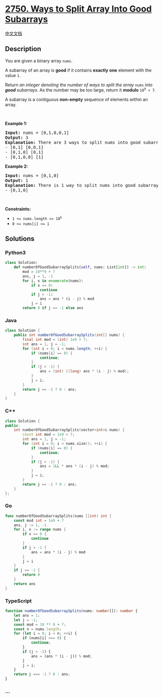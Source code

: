 # [2750. Ways to Split Array Into Good Subarrays](https://leetcode.com/problems/ways-to-split-array-into-good-subarrays)

[中文文档](/solution/2700-2799/2750.Ways%20to%20Split%20Array%20Into%20Good%20Subarrays/README.md)

## Description

<p>You are given a binary array <code>nums</code>.</p>

<p>A subarray of an array is <strong>good</strong> if it contains <strong>exactly</strong> <strong>one</strong> element with the value <code>1</code>.</p>

<p>Return <em>an integer denoting the number of ways to split the array </em><code>nums</code><em> into <strong>good</strong> subarrays</em>. As the number may be too large, return it <strong>modulo</strong> <code>10<sup>9</sup> + 7</code>.</p>

<p>A subarray is a contiguous <strong>non-empty</strong> sequence of elements within an array.</p>

<p>&nbsp;</p>
<p><strong class="example">Example 1:</strong></p>

<pre>
<strong>Input:</strong> nums = [0,1,0,0,1]
<strong>Output:</strong> 3
<strong>Explanation:</strong> There are 3 ways to split nums into good subarrays:
- [0,1] [0,0,1]
- [0,1,0] [0,1]
- [0,1,0,0] [1]
</pre>

<p><strong class="example">Example 2:</strong></p>

<pre>
<strong>Input:</strong> nums = [0,1,0]
<strong>Output:</strong> 1
<strong>Explanation:</strong> There is 1 way to split nums into good subarrays:
- [0,1,0]
</pre>

<p>&nbsp;</p>
<p><strong>Constraints:</strong></p>

<ul>
	<li><code>1 &lt;= nums.length &lt;= 10<sup>5</sup></code></li>
	<li><code>0 &lt;= nums[i] &lt;= 1</code></li>
</ul>

## Solutions

<!-- tabs:start -->

### **Python3**

```python
class Solution:
    def numberOfGoodSubarraySplits(self, nums: List[int]) -> int:
        mod = 10**9 + 7
        ans, j = 1, -1
        for i, x in enumerate(nums):
            if x == 0:
                continue
            if j > -1:
                ans = ans * (i - j) % mod
            j = i
        return 0 if j == -1 else ans
```

### **Java**

```java
class Solution {
    public int numberOfGoodSubarraySplits(int[] nums) {
        final int mod = (int) 1e9 + 7;
        int ans = 1, j = -1;
        for (int i = 0; i < nums.length; ++i) {
            if (nums[i] == 0) {
                continue;
            }
            if (j > -1) {
                ans = (int) ((long) ans * (i - j) % mod);
            }
            j = i;
        }
        return j == -1 ? 0 : ans;
    }
}
```

### **C++**

```cpp
class Solution {
public:
    int numberOfGoodSubarraySplits(vector<int>& nums) {
        const int mod = 1e9 + 7;
        int ans = 1, j = -1;
        for (int i = 0; i < nums.size(); ++i) {
            if (nums[i] == 0) {
                continue;
            }
            if (j > -1) {
                ans = 1LL * ans * (i - j) % mod;
            }
            j = i;
        }
        return j == -1 ? 0 : ans;
    }
};
```

### **Go**

```go
func numberOfGoodSubarraySplits(nums []int) int {
	const mod int = 1e9 + 7
	ans, j := 1, -1
	for i, x := range nums {
		if x == 0 {
			continue
		}
		if j > -1 {
			ans = ans * (i - j) % mod
		}
		j = i
	}
	if j == -1 {
		return 0
	}
	return ans
}
```

### **TypeScript**

```ts
function numberOfGoodSubarraySplits(nums: number[]): number {
    let ans = 1;
    let j = -1;
    const mod = 10 ** 9 + 7;
    const n = nums.length;
    for (let i = 0; i < n; ++i) {
        if (nums[i] === 0) {
            continue;
        }
        if (j > -1) {
            ans = (ans * (i - j)) % mod;
        }
        j = i;
    }
    return j === -1 ? 0 : ans;
}
```

### **...**

```

```

<!-- tabs:end -->
